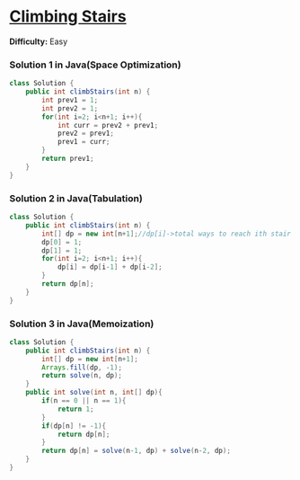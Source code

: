 # [Climbing Stairs](https://leetcode.com/problems/climbing-stairs/)
**Difficulty:** Easy

### Solution 1 in Java(Space Optimization)
```java
class Solution {
    public int climbStairs(int n) {
        int prev1 = 1;
        int prev2 = 1;
        for(int i=2; i<n+1; i++){
            int curr = prev2 + prev1;
            prev2 = prev1;
            prev1 = curr;
        }
        return prev1;
    }
}
```
### Solution 2 in Java(Tabulation)
```java
class Solution {
    public int climbStairs(int n) {
        int[] dp = new int[n+1];//dp[i]->total ways to reach ith stair step
        dp[0] = 1;
        dp[1] = 1;
        for(int i=2; i<n+1; i++){
            dp[i] = dp[i-1] + dp[i-2];
        }
        return dp[n];
    }
}
```
### Solution 3 in Java(Memoization)
```java
class Solution {
    public int climbStairs(int n) {
        int[] dp = new int[n+1];
        Arrays.fill(dp, -1);
        return solve(n, dp);
    }
    public int solve(int n, int[] dp){
        if(n == 0 || n == 1){
            return 1;
        }
        if(dp[n] != -1){
            return dp[n];
        }
        return dp[n] = solve(n-1, dp) + solve(n-2, dp);
    }
}
```